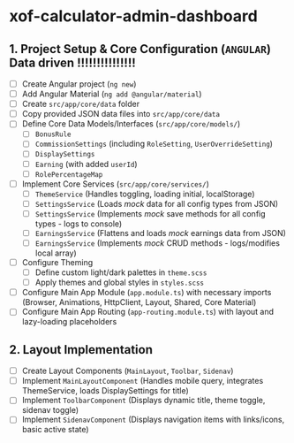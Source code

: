 # xof-calculator-admin-dashboard

## 1. Project Setup & Core Configuration (`ANGULAR`) Data driven !!!!!!!!!!!!!!!

- [ ] Create Angular project (`ng new`)
- [ ] Add Angular Material (`ng add @angular/material`)
- [ ] Create `src/app/core/data` folder
- [ ] Copy provided JSON data files into `src/app/core/data`
- [ ] Define Core Data Models/Interfaces (`src/app/core/models/`)
    - [ ] `BonusRule`
    - [ ] `CommissionSettings` (including `RoleSetting`, `UserOverrideSetting`)
    - [ ] `DisplaySettings`
    - [ ] `Earning` (with added `userId`)
    - [ ] `RolePercentageMap`
- [ ] Implement Core Services (`src/app/core/services/`)
    - [ ] `ThemeService` (Handles toggling, loading initial, localStorage)
    - [ ] `SettingsService` (Loads *mock* data for all config types from JSON)
    - [ ] `SettingsService` (Implements *mock* save methods for all config types - logs to console)
    - [ ] `EarningsService` (Flattens and loads *mock* earnings data from JSON)
    - [ ] `EarningsService` (Implements *mock* CRUD methods - logs/modifies local array)
- [ ] Configure Theming
    - [ ] Define custom light/dark palettes in `theme.scss`
    - [ ] Apply themes and global styles in `styles.scss`
- [ ] Configure Main App Module (`app.module.ts`) with necessary imports (Browser, Animations, HttpClient, Layout, Shared, Core Material)
- [ ] Configure Main App Routing (`app-routing.module.ts`) with layout and lazy-loading placeholders

## 2. Layout Implementation

- [ ] Create Layout Components (`MainLayout`, `Toolbar`, `Sidenav`)
- [ ] Implement `MainLayoutComponent` (Handles mobile query, integrates ThemeService, loads DisplaySettings for title)
- [ ] Implement `ToolbarComponent` (Displays dynamic title, theme toggle, sidenav toggle)
- [ ] Implement `SidenavComponent` (Displays navigation items with links/icons, basic active state)